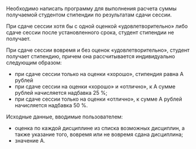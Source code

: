 ﻿Необходимо написать программу для выполнения расчета суммы получаемой студентом стипендии по результатам сдачи сессии.

При сдаче сессии хотя бы с одной оценкой «удовлетворительно» либо сдаче сессии после установленного срока, студент стипендии не получает.

При сдаче сессии вовремя и без оценок «удовлетворительно», студент получает стипендию, причем она рассчитывается индивидуально следующим образом:
- при сдаче сессии только на оценки «хорошо», стипендия равна A рублей
- при сдаче сессии на оценки «хорошо» и «отлично», к A сумме рублей начисляется надбавка 25 %;
- при сдаче сессии только на оценки «отлично», к сумме A рублей начисляется надбавка 50 %. 

Исходные данные, вводимые пользователем: 
- оценка по каждой дисциплине из списка возможных дисциплин, а также указание того, вовремя или не вовремя сдана дисциплина; 
- значение А.